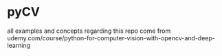 # pyCV
all examples and concepts regarding this repo come from udemy.com/course/python-for-computer-vision-with-opencv-and-deep-learning
